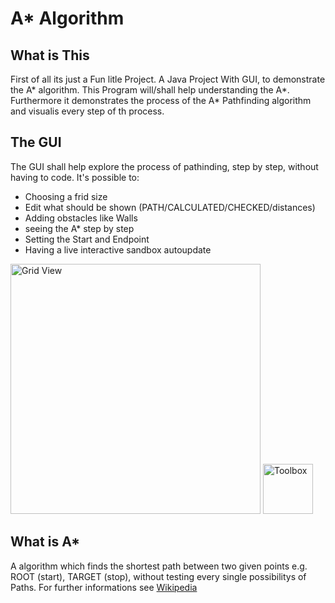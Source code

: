 # A* Algorithm
## What is This
First of all its just a Fun litle Project.
A Java Project With GUI, to demonstrate the A* algorithm.
This Program will/shall help understanding the A*.
Furthermore it demonstrates the process of the A* Pathfinding algorithm and visualis every step of th process.

## The GUI
The GUI shall help explore the process of pathinding, step by step, without having to code.
It's possible to:
* Choosing a frid size
* Edit what should be shown (PATH/CALCULATED/CHECKED/distances)
* Adding obstacles like Walls
* seeing the A* step by step
* Setting the Start and Endpoint
* Having a live interactive sandbox autoupdate

<img width="400" alt="Grid View" src="https://user-images.githubusercontent.com/59959982/115831279-adab0e00-a411-11eb-8091-828b2fc0ee5e.png"> <img width="80" alt="Toolbox" src="https://user-images.githubusercontent.com/59959982/115831306-b69bdf80-a411-11eb-98cd-d6ed9398d991.png">

## What is A*
A algorithm which finds the shortest path between two given points e.g. ROOT (start),
TARGET (stop), without testing every single possibilitys of Paths. 
For further informations see [Wikipedia](https://en.wikipedia.org/wiki/A*_search_algorithm)  


